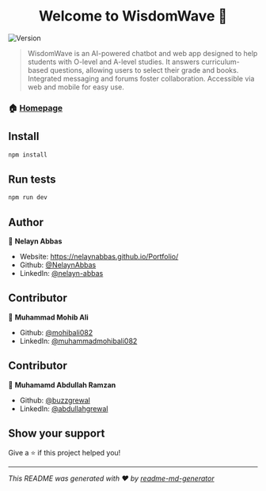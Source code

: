 <h1 align="center">Welcome to WisdomWave 👋</h1>
<p>
  <img alt="Version" src="https://img.shields.io/badge/version-0.0.0-blue.svg?cacheSeconds=2592000" />
</p>

> WisdomWave is an AI-powered chatbot and web app designed to help students with O-level and A-level studies. It answers curriculum-based questions, allowing users to select their grade and books. Integrated messaging and forums foster collaboration. Accessible via web and mobile for easy use.

### 🏠 [Homepage](homepage.jsx)

## Install

```sh
npm install
```

## Run tests

```sh
npm run dev
```

## Author

👤 **Nelayn Abbas**

* Website: https://nelaynabbas.github.io/Portfolio/
* Github: [@NelaynAbbas](https://github.com/NelaynAbbas)
* LinkedIn: [@nelayn-abbas](https://linkedin.com/in/nelayn-abbas)

## Contributor

👤 **Muhammad Mohib Ali**

* Github: [@mohibali082](https://github.com/mohibali082)
* LinkedIn: [@muhammadmohibali082](https://www.linkedin.com/in/muhammadmohibali082/)

## Contributor

👤 **Muhamamd Abdullah Ramzan**

* Github: [@buzzgrewal](https://github.com/buzzgrewal)
* LinkedIn: [@abdullahgrewal](https://www.linkedin.com/in/abdullahgrewal)

## Show your support

Give a ⭐️ if this project helped you!

***
_This README was generated with ❤️ by [readme-md-generator](https://github.com/kefranabg/readme-md-generator)_
